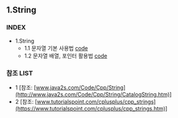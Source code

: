 ## 1.String
### INDEX
* 1.String
  * 1.1 문자열 기본 사용법 [code](https://github.com/csbyun-data/CPP-Pro/blob/main/chap02/String/Strings1..cpp)
  * 1.2 문자열 배열, 포인터 활용법 [code]()

### 참조 LIST
* 1 [참조: [www.java2s.com/Code/Cpp/String](http://www.java2s.com/Code/Cpp/String/CatalogString.htm)]
* 2 [참조: [www.tutorialspoint.com/cplusplus/cpp_strings](https://www.tutorialspoint.com/cplusplus/cpp_strings.htm)]
